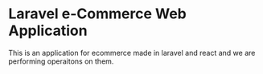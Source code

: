# Laravel e-Commerce Web Application
 This is an application for ecommerce made in laravel and react and we are performing operaitons on them.
